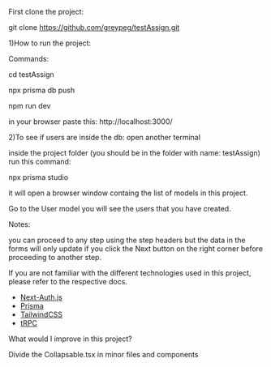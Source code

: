 First clone the project:

git clone https://github.com/greypeg/testAssign.git

1)How to run the project:

Commands:

cd testAssign

npx prisma db push

npm run dev

in your browser paste this: http://localhost:3000/

2)To see if users are inside the db:
open another terminal

inside the project folder (you should be in the folder with name: testAssign) run this command:

npx prisma studio

it will open a browser window containg the list of models in this project.

Go to the User model you will see the users that you have created.


Notes:

you can proceed to any step using the step headers but the data in the forms will only update if you click the Next button on the right corner before proceeding to another step.

If you are not familiar with the different technologies used in this project, please refer to the respective docs.

- [Next-Auth.js](https://next-auth.js.org)
- [Prisma](https://prisma.io)
- [TailwindCSS](https://tailwindcss.com)
- [tRPC](https://trpc.io)

What would I improve in this project?

Divide the Collapsable.tsx in minor files and components